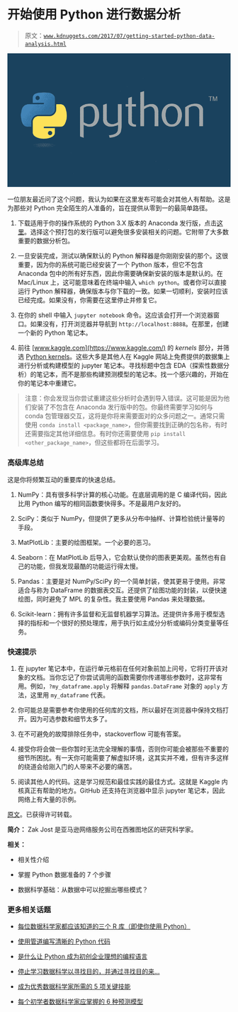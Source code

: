 # 开始使用 Python 进行数据分析

> 原文：[`www.kdnuggets.com/2017/07/getting-started-python-data-analysis.html`](https://www.kdnuggets.com/2017/07/getting-started-python-data-analysis.html)

![](img/af736f0163342583682835b150c0b856.png)

一位朋友最近问了这个问题，我认为如果在这里发布可能会对其他人有帮助。这是为那些对 Python 完全陌生的人准备的，旨在提供从零到一的最简单路径。

1.  下载适用于你的操作系统的 Python 3.X 版本的 Anaconda 发行版，点击[这里](https://www.continuum.io/downloads)。选择这个预打包的发行版可以避免很多安装相关的问题。它附带了大多数重要的数据分析包。

1.  一旦安装完成，测试以确保默认的 Python 解释器是你刚刚安装的那个。这很重要，因为你的系统可能已经安装了一个 Python 版本，但它不包含 Anaconda 包中的所有好东西，因此你需要确保新安装的版本是默认的。在 Mac/Linux 上，这可能意味着在终端中输入 `which python`。或者你可以直接运行 Python 解释器，确保版本与你下载的一致。如果一切顺利，安装时应该已经完成。如果没有，你需要在这里停止并修复它。

1.  在你的 shell 中输入 `jupyter notebook` 命令。这应该会打开一个浏览器窗口。如果没有，打开浏览器并导航到 `http://localhost:8888`。在那里，创建一个新的 Python 笔记本。

1.  前往 [www.kaggle.com](https://www.kaggle.com/) 的 *kernels* 部分，并筛选 [Python kernels](https://www.kaggle.com/kernels?language=Python)。这些大多是其他人在 Kaggle 网站上免费提供的数据集上进行分析或构建模型的 jupyter 笔记本。寻找标题中包含 EDA（探索性数据分析）的笔记本，而不是那些构建预测模型的笔记本。找一个感兴趣的，开始在你的笔记本中重建它。

> 注意：你会发现当你尝试重建这些分析时会遇到导入错误。这可能是因为他们安装了不包含在 Anaconda 发行版中的包。你最终需要学习如何与 conda 包管理器交互，这将是你将来需要面对的众多问题之一。通常只需使用 `conda install <package_name>`，但你需要找到正确的包名称，有时还需要指定其他详细信息。有时你还需要使用 `pip install <other_package_name>`，但这些都将在后面学习。

### 高级库总结

这是你将频繁互动的重要库的快速总结。

1.  NumPy：具有很多科学计算的核心功能。在底层调用的是 C 编译代码，因此比用 Python 编写的相同函数要快得多。不是最用户友好的。

1.  SciPy：类似于 NumPy，但提供了更多从分布中抽样、计算检验统计量等的手段。

1.  MatPlotLib：主要的绘图框架。一个必要的恶习。

1.  Seaborn：在 MatPlotLib 后导入，它会默认使你的图表更美观。虽然也有自己的功能，但我发现最酷的功能运行得太慢。

1.  Pandas：主要是对 NumPy/SciPy 的一个简单封装，使其更易于使用。非常适合与称为 DataFrame 的数据表交互。还提供了绘图功能的封装，以便快速绘图，同时避免了 MPL 的复杂性。我主要使用 Pandas 来处理数据。

1.  Scikit-learn：拥有许多监督和无监督机器学习算法。还提供许多用于模型选择的指标和一个很好的预处理库，用于执行如主成分分析或编码分类变量等任务。

### 快速提示

1.  在 jupyter 笔记本中，在运行单元格前在任何对象前加上问号，它将打开该对象的文档。当你忘记了你尝试调用的函数需要你传递哪些参数时，这非常有用。例如，`?my_dataframe.apply` 将解释 `pandas.DataFrame` 对象的 `apply` 方法，这里用 `my_dataframe` 代表。

1.  你可能总是需要参考你使用的任何库的文档，所以最好在浏览器中保持文档打开。因为可选参数和细节太多了。

1.  在不可避免的故障排除任务中，stackoverflow 可能有答案。

1.  接受你将会做一些你暂时无法完全理解的事情，否则你可能会被那些不重要的细节所困扰。有一天你可能需要了解虚拟环境，这其实并不难，但有许多这样的绕道会给刚入门的人带来不必要的痛苦。

1.  阅读其他人的代码。这是学习规范和最佳实践的最佳方式。这就是 Kaggle 内核真正有帮助的地方。GitHub 还支持在浏览器中显示 jupyter 笔记本，因此网络上有大量的示例。

[原文](https://medium.com/@zjost85/getting-started-with-python-for-data-analysis-64d6f6c256b2)。已获得许可转载。

**简介：** Zak Jost 是亚马逊网络服务公司在西雅图地区的研究科学家。

**相关：**

+   相关性介绍

+   掌握 Python 数据准备的 7 个步骤

+   数据科学基础：从数据中可以挖掘出哪些模式？

### 更多相关话题

+   [每位数据科学家都应该知道的三个 R 库（即使你使用 Python）](https://www.kdnuggets.com/2021/12/three-r-libraries-every-data-scientist-know-even-python.html)

+   [使用管道编写清晰的 Python 代码](https://www.kdnuggets.com/2021/12/write-clean-python-code-pipes.html)

+   [是什么让 Python 成为初创企业理想的编程语言](https://www.kdnuggets.com/2021/12/makes-python-ideal-programming-language-startups.html)

+   [停止学习数据科学以寻找目的，并通过寻找目的来…](https://www.kdnuggets.com/2021/12/stop-learning-data-science-find-purpose.html)

+   [成为优秀数据科学家所需的 5 项关键技能](https://www.kdnuggets.com/2021/12/5-key-skills-needed-become-great-data-scientist.html)

+   [每个初学者数据科学家应掌握的 6 种预测模型](https://www.kdnuggets.com/2021/12/6-predictive-models-every-beginner-data-scientist-master.html)

